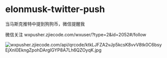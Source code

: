 # elonmusk-twitter-push
当马斯克推特中提到狗狗币，微信提醒我

微信关注  wxpusher.zjiecode.com/wxuser/?type=2&id=2052#/follow

![wxpusher.zjiecode.com/api/qrcode/ktkLJFZA2vJp5kcsK8vvV8tk0C6bsyEjXnl0EkngZpohDArglGYP8A7Lh6QZOyqK.jpg](wxpusher.zjiecode.com/api/qrcode/ktkLJFZA2vJp5kcsK8vvV8tk0C6bsyEjXnl0EkngZpohDArglGYP8A7Lh6QZOyqK.jpg)

